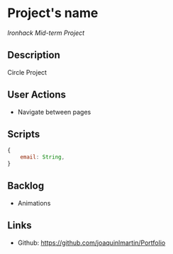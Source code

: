 # Project's name

*Ironhack Mid-term Project*

## Description

Circle Project

## User Actions

- Navigate between pages

## Scripts

```js
{
    email: String,
}
```

## Backlog

-  Animations

## Links

- Github: https://github.com/joaquinlmartin/Portfolio
